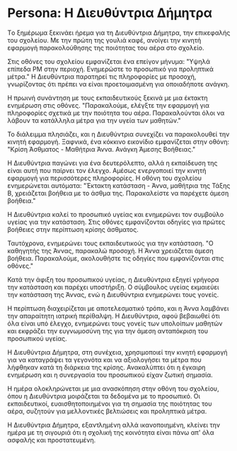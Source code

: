 # Persona: H Διευθύντρια Δήμητρα
Tο ξημέρωμα ξεκινάει ήρεμα για τη Διευθύντρια Δήμητρα, την επικεφαλής του σχολείου. Με την πρώτη της γουλιά καφέ, ανοίγει την κινητή εφαρμογή παρακολούθησης της ποιότητας του αέρα στο σχολείο.

Στις οθόνες του σχολείου εμφανίζεται ένα επείγον μήνυμα: "Υψηλά επίπεδα PM στην περιοχή. Ενημερώστε το προσωπικό για προληπτικά μέτρα." Η Διευθύντρια παρατηρεί τις πληροφορίες με προσοχή, γνωρίζοντας ότι πρέπει να είναι προετοιμασμένη για οποιαδήποτε ανάγκη.

Η πρωινή συνάντηση με τους εκπαιδευτικούς ξεκινά με μια έκτακτη ενημέρωση στις οθόνες. "Παρακαλούμε, ελέγξτε την εφαρμογή για πληροφορίες σχετικά με την ποιότητα του αέρα. Παρακαλούνται όλοι να λάβουν τα κατάλληλα μέτρα για την υγεία των μαθητών."

Το διάλειμμα πλησιάζει, και η Διευθύντρια συνεχίζει να παρακολουθεί την κινητή εφαρμογή. Ξαφνικά, ένα κόκκινο εικονίδιο εμφανίζεται στην οθόνη: "Κρίση Άσθματος - Μαθήτρια Άννα. Ανάγκη Άμεσης Βοήθειας."

Η Διευθύντρια παγώνει για ένα δευτερόλεπτο, αλλά η εκπαίδευση της είναι αυτή που παίρνει τον έλεγχο. Αμέσως ενεργοποιεί την κινητή εφαρμογή για περισσότερες πληροφορίες. Η οθόνη του σχολείου ενημερώνεται αυτόματα: "Έκτακτη κατάσταση - Άννα, μαθήτρια της Τάξης Β, χρειάζεται βοήθεια με το άσθμα της. Παρακαλείστε να παρέχετε άμεση βοήθεια."

Η Διευθύντρια καλεί το προσωπικό υγείας και ενημερώνει τον συμβούλο υγείας για την κατάσταση. Στις οθόνες εμφανίζονται οδηγίες για πρώτες βοήθειες στην περίπτωση κρίσης άσθματος.

Ταυτόχρονα, ενημερώνει τους εκπαιδευτικούς για την κατάσταση. "Ο καθηγητής της Άννας, παρακαλώ προσοχή. Η Άννα χρειάζεται άμεση βοήθεια. Παρακαλούμε, ακολουθήστε τις οδηγίες που εμφανίζονται στις οθόνες."

Κατά την άφιξη του προσωπικού υγείας, η Διευθύντρια εξηγεί γρήγορα την κατάσταση και παρέχει υποστήριξη. Ο σύμβουλος υγείας εκμαιεύει την κατάσταση της Άννας, ενώ η Διευθύντρια ενημερώνει τους γονείς.

Η περίπτωση διαχειρίζεται με αποτελεσματικό τρόπο, και η Άννα λαμβάνει την απαραίτητη ιατρική περίθαλψη. Η Διευθύντρια, αφού βεβαιωθεί ότι όλα είναι υπό έλεγχο, ενημερώνει τους γονείς των υπολοίπων μαθητών και εκφράζει την ευγνωμοσύνη της για την άμεση ανταπόκριση του προσωπικού υγείας.

Η Διευθύντρια Δήμητρα, στη συνέχεια, χρησιμοποιεί την κινητή εφαρμογή για να καταγράψει τα γεγονότα και να αξιολογήσει τα μέτρα που λήφθηκαν κατά τη διάρκεια της κρίσης. Ανακαλύπτει ότι η έγκαιρη ενημέρωση και η συνεργασία του προσωπικού είχαν ζωτική σημασία.

Η ημέρα ολοκληρώνεται με μια ανασκόπηση στην οθόνη του σχολείου, όπου η Διευθύντρια μοιράζεται τα δεδομένα με το προσωπικό. Οι εκπαιδευτικοί, ευαισθητοποιημένοι για τη σημασία της ποιότητας του αέρα, συζητούν για μελλοντικές βελτιώσεις και προληπτικά μέτρα.

Η Διευθύντρια Δήμητρα, εξαντλημένη αλλά ικανοποιημένη, κλείνει την ημέρα με τη σιγουριά ότι η σχολική της κοινότητα είναι πάνω απ' όλα ασφαλής και προστατευμένη.
